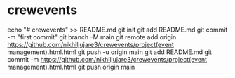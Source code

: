 # crewevents
echo "# crewevents" >> README.md
  git init
  git add README.md
  git commit -m "first commit"
  git branch -M main
  git remote add origin https://github.com/nikhiljujare3/crewevents/project(event management).html.html
  git push -u origin main
git add README.md
git commit -m https://github.com/nikhiljujare3/crewevents/project(event management).html.html
git push origin main
